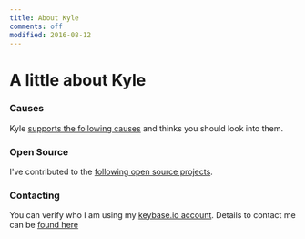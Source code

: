 ```yaml
---
title: About Kyle
comments: off
modified: 2016-08-12
---
```


# A little about Kyle

### Causes
Kyle [supports the following causes](/support) and thinks you should look into them.

### Open Source
I've contributed to the [following open source projects](/opensource).

### Contacting
You can verify who I am using my [keybase.io account](https://keybase.io/kyleondy).
Details to contact me can be [found here](/contact)
